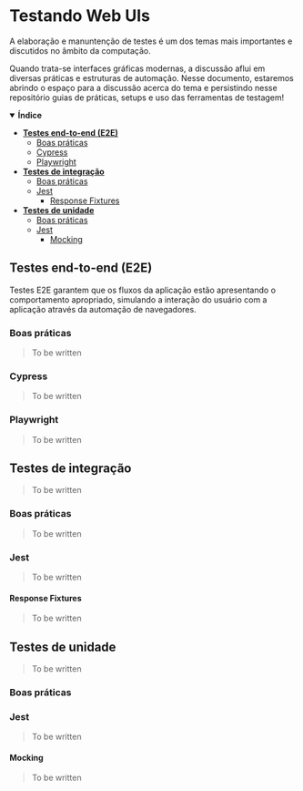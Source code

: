 # Testando Web UIs
A elaboração e manuntenção de testes é um dos temas mais importantes e discutidos no âmbito da computação.

Quando trata-se interfaces gráficas modernas, a discussão aflui em diversas práticas e estruturas de automação. Nesse documento, estaremos abrindo o espaço para a discussão acerca do tema e persistindo nesse repositório guias de práticas, setups e uso das ferramentas de testagem!

<details open="open">
  <summary><strong style="display: inline-block">Índice</strong></summary>
  
  - **[Testes end-to-end (E2E)](#testes-end-to-end-e2e)**
    - [Boas práticas](#boas-práticas)
    - [Cypress](#cypress)
    - [Playwright](#playwright)
  - **[Testes de integração](#testes-de-integração)**
    - [Boas práticas](#boas-práticas-1)
    - [Jest](#jest)
      - [Response Fixtures](#response-fixtures)
  - **[Testes de unidade](#testes-de-unidade)**
    - [Boas práticas](#boas-práticas-2)
    - [Jest](#jest-1)
      - [Mocking](#mocking)

</details>



## Testes end-to-end (E2E)
Testes E2E garantem que os fluxos da aplicação estão apresentando o comportamento apropriado, simulando a interação do usuário com a aplicação através da automação de navegadores.

### Boas práticas
> To be written

### Cypress
> To be written

### Playwright
> To be written

## Testes de integração
> To be written

### Boas práticas
> To be written

### Jest
> To be written

#### Response Fixtures
> To be written

## Testes de unidade
> To be written

### Boas práticas

### Jest
> To be written

#### Mocking
> To be written

